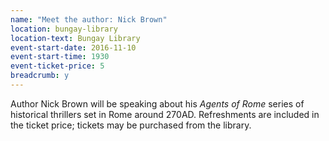 ```yaml
---
name: "Meet the author: Nick Brown"
location: bungay-library
location-text: Bungay Library
event-start-date: 2016-11-10
event-start-time: 1930
event-ticket-price: 5
breadcrumb: y
---
```


Author Nick Brown will be speaking about his <cite>Agents of Rome</cite> series of historical thrillers set in Rome around 270AD. Refreshments are included in the ticket price; tickets may be purchased from the library.
